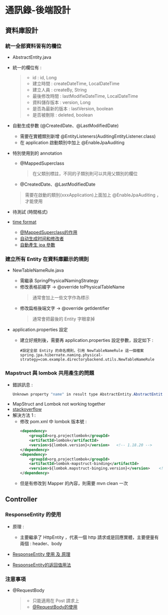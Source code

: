 # 通訊錄-後端設計

## 資料庫設計

### 統一全部資料皆有的欄位
- AbstractEntity.java
- 統一的欄位有 :
  >- id : id, Long
  >- 建立時間 : createDateTime, LocalDateTime
  >- 建立人員 : createBy, String
  >- 最後修改時間 : lastModifieDateTime, LocalDateTime
  >- 資料儲存版本 : version, Long
  >- 是否為最新的版本 : lastVersion, boolean
  >- 是否被刪除 : deleted, boolean
- 自動生成參數 (@CreatedDate、@LastModifiedDate)   
  - 需要在實體類別新增 @EntityListeners(AuditingEntityListener.class)
  - 在 application 啟動類別中加上 @EnableJpaAuditing

- 特別使用到的 annotation
  - @MappedSuperclass
    > 在父類別標註，不同的子類別則可以共用父類別的欄位
  - @CreatedDate、@LastModifiedDate
  > 需要在啟動的類別(xxxApplication)上面加上 @EnableJpaAuditing ，才能使用  
  > 

- 待測試 (時間格式) 
- [time format](https://github.com/Frank0321/softleader-training-course/blob/master/2021/Q3/spring-web-jpa/demo-web-jpa/src/main/java/tw/com/softleader/demoweb/DemoWebJpaApplication.java)

  - [@MappedSuperclass的作用](https://www.cnblogs.com/zouhong/p/13450688.html)
  - [自动生成时间和修改者](https://www.jianshu.com/p/14cb69646195)
  - [自動產生 jpa 參數](https://ithelp.ithome.com.tw/articles/10273243?sc=iThomeR)
### 建立所有 Entity 在資料庫顯示的規則
- NewTableNameRule.java
  - 需繼承 SpringPhysicalNamingStrategy
  - 修改表格前綴字   -> @override toPhysicalTableName
    > 通常會加上一些文字作為標示
  - 修改扁格後端文字 -> @override getIdentifier
    > 通常會把最後的 Entity 字眼拿掉

- application.properties 設定
  - 建立好規則後，需要再 application.properties 設定參數，設定如下 :
    ```
    #設定全部 Entity 的命名規則，引用 NewTableNameRule 這一個檔案
    spring.jpa.hibernate.naming.physical-strategy=com.example.directorybackend.utils.NewTableNameRule
    ```
### Mapstruct 與 lombok 共用產生的問題
- 錯誤訊息 :
  ```java
  Unknown property "name" in result type AbstractEntity.AbstractEntityBuilder<?,?>. Did you mean "null"?
  ```
- MapStruct and Lombok not working together
- [stackoverflow](https://stackoverflow.com/questions/47676369/mapstruct-and-lombok-not-working-together/47684351)
- 解決方法 1 :
  - 修改 pom.xml 中 lombok 版本號 : 
    ```xml
    <dependency>
        <groupId>org.projectlombok</groupId>
        <artifactId>lombok</artifactId>
        <version>${lombok.version}</version>   <!-- 1.18.20 -->
    </dependency>
    <dependency>
        <groupId>org.projectlombok</groupId>
        <artifactId>lombok-mapstruct-binding</artifactId>
        <version>${lombok.mapstruct-binging.version}</version>    <!-- 0.2.0 -->
    </dependency>
    ```
  - 但是有修改到 Mapper 的內容，則需要 mvn clean 一次  

## Controller

### ResponseEntity 的使用
- 原理 : 
  - 主要繼承了 HttpEntity ，代表一個 http 請求或是回應實體，主要便量有兩個 : header、body
  

- [ResponseEntity 使用 及 原理](https://blog.csdn.net/u010900754/article/details/105329256)
- [ResponseEntity的返回值用法](https://juejin.cn/post/6927455740265250830)
### 注意事項
- @RequestBody
  >- 只能適用在 Post 請求上
  >- [@RequestBody的使用](https://www.cnblogs.com/east7/p/13939235.html)
